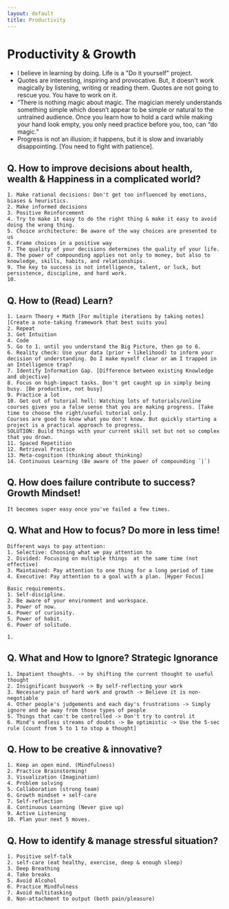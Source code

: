 ```yaml
---
layout: default
title: Productivity
---
```


# Productivity & Growth
- I believe in learning by doing. Life is a "Do it yourself" project.
- Quotes are interesting, inspiring and provocative. But, it doesn't work magically by listening, writing or reading them. Quotes are not going to rescue you. You have to work on it.
- “There is nothing magic about magic. The magician merely understands something simple which doesn’t appear to be simple or natural to the untrained audience. Once you learn how to hold a card while making your hand look empty, you only need practice before you, too, can “do magic.”
- Progress is not an illusion; it happens, but it is slow and invariably disappointing. [You need to fight with patience].

## Q. How to improve decisions about health, wealth & Happiness in a complicated world?
```
1. Make rational decisions: Don't get too influenced by emotions, biases & heuristics.
2. Make informed decisions
3. Positive Reinforcement
4. Try to make it easy to do the right thing & make it easy to avoid doing the wrong thing.
5. Choice architecture: Be aware of the way choices are presented to us
6. Frame choices in a positive way
7. The quality of your decisions determines the quality of your life.
8. The power of compounding applies not only to money, but also to knowledge, skills, habits, and relationships.
9. The key to success is not intelligence, talent, or luck, but persistence, discipline, and hard work.
10. 
```

## Q. How to (Read) Learn?
```
1. Learn Theory + Math [For multiple iterations by taking notes] [Create a note-taking framework that best suits you]
2. Repeat
3. Get Intuition
4. Code
5. Go to 1. until you understand the Big Picture, then go to 6.
6. Reality check: Use your data (prior + likelihood) to inform your decision of understanding. Do I make myself clear or am I trapped in an Intelligence trap?
7. Identify Information Gap. [Difference between existing Knowledge and objective]
8. Focus on high-impact tasks. Don't get caught up in simply being busy. [Be productive, not busy]
9. Practice a lot
10. Get out of tutorial hell: Watching lots of tutorials/online courses gives you a false sense that you are making progress. [Take time to choose the right/useful tutorial only.] 
Courses are good to know what you don't know. But quickly starting a project is a practical approach to progress. 
SOLUTION: Build things with your current skill set but not so complex that you drown.
11. Spaced Repetition
12. Retrieval Practice
13. Meta-cognition (thinking about thinking)
14. Continuous Learning (Be aware of the power of compounding ´|`)
```

## Q. How does failure contribute to success? Growth Mindset!
```
It becomes super easy once you've failed a few times.
```

## Q. What and How to focus? Do more in less time!
```
Different ways to pay attention:
1. Selective: Choosing what we pay attention to
2. Divided: Focusing on multiple things  at the same time (not effective)
3. Maintained: Pay attention to one thing for a long period of time
4. Executive: Pay attention to a goal with a plan. [Hyper Focus]
```
```
Basic requirements.
1. Self-discipline.
2. Be aware of your environment and workspace.
3. Power of now.
4. Power of curiosity.
5. Power of habit.
6. Power of solitude.

1.  
```

## Q. What and How to Ignore? Strategic Ignorance
```
1. Impatient thoughts. -> by shifting the current thought to useful thought
2. Insignificant busywork -> By self-reflecting your work
3. Necessary pain of hard work and growth -> Believe it is non-negotiable
4. Other people's judgements and each day's frustrations -> Simply ignore and be away from those types of people
5. Things that can't be controlled -> Don't try to control it
6. Mind's endless streams of doubts -> Be optimistic -> Use the 5-sec rule [count from 5 to 1 to stop a thought]
```

## Q. How to be creative & innovative?
```
1. Keep an open mind. (Mindfulness)
2. Practice Brainstorming!
3. Visualization (Imagination)
4. Problem solving
5. Collaboration (strong team)
6. Growth mindset + self-care
7. Self-reflection
8. Continuous Learning (Never give up)
9. Active Listening
10. Plan your next 5 moves.
```

## Q. How to identify & manage stressful situation?
```
1. Positive self-talk
2. self-care (eat healthy, exercise, deep & enough sleep)
3. Deep Breathing
4. Take breaks
5. Avoid Alcohol
6. Practice Mindfulness
7. Avoid multitasking
8. Non-attachment to output (both pain/pleasure)
```

